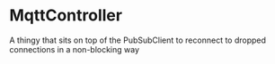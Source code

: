 # MqttController
A thingy that sits on top of the PubSubClient to reconnect to dropped connections in a non-blocking way
